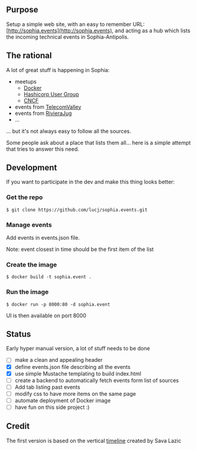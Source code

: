 ## Purpose

Setup a simple web site, with an easy to remember URL: [http://sophia.events](http://sophia.events), and acting as a hub which lists the incoming technical events in Sophia-Antipolis.

## The rational

A lot of great stuff is happening in Sophia:

- meetups
  - [Docker](meetup.com/fr-FR/Docker-Nice)
  - [Hashicorp User Group](https://www.meetup.com/fr-FR/Sophia-Antipolis-HashiCorp-User-Group)
  - [CNCF](https://www.meetup.com/fr-FR/CNCF-Cloud-Native-Computing-Sophia-Antipolis/)
- events from [TelecomValley](https://telecomvalley.fr)
- events from [RivieraJug](http://rivierajug.org)
- ...

... but it's not always easy to follow all the sources.

Some people ask about a place that lists them all...  here is a simple attempt that tries to answer this need.

## Development

If you want to participate in the dev and make this thing looks better:

### Get the repo

```
$ git clone https://github.com/lucj/sophia.events.git
```

### Manage events

Add events in events.json file.

Note: event closest in time should be the first item of the list

### Create the image

```
$ docker build -t sophia.event .
```

### Run the image

```
$ docker run -p 8000:80 -d sophia.event
```

UI is then available on port 8000

## Status

Early hyper manual version, a lot of stuff needs to be done

- [ ] make a clean and appealing header
- [x] define events.json file describing all the events
- [x] use simple Mustache templating to build index.html
- [ ] create a backend to automatically fetch events form list of sources
- [ ] Add tab listing past events
- [ ] modify css to have more items on the same page
- [ ] automate deployment of Docker image
- [ ] have fun on this side project :)

## Credit

The first version is based on the vertical [timeline](http://codepen.io/savalazic/pen/QKwERN) created by Sava Lazic
